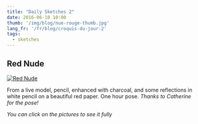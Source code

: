 ```yaml
---
title: "Daily Sketches 2"
date: 2016-06-10 10:00
thumb: '/img/blog/nue-rouge-thumb.jpg'
lang_fr: '/fr/blog/croquis-du-jour-2'
tags:
  - sketches
---
```


## Red Nude

[![Red Nude](/img/blog/nue-rouge-thumb.jpg)](/img/blog/nue-rouge.jpg)

From a live model, pencil, enhanced with charcoal, and some reflections in white pencil on a beautiful red paper. One hour pose.
*Thanks to Catherine for the pose!*

*You can click on the pictures to see it fully*
